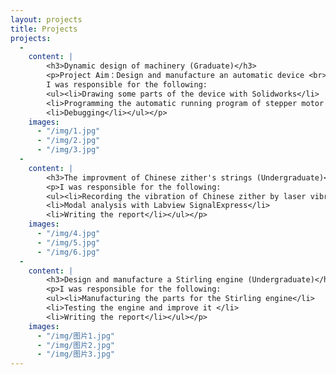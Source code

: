```yaml
---
layout: projects
title: Projects
projects: 
  - 
    content: |
        <h3>Dynamic design of machinery (Graduate)</h3>
        <p>Project Aim：Design and manufacture an automatic device <br> 
        I was responsible for the following:
        <ul><li>Drawing some parts of the device with Solidworks</li>
        <li>Programming the automatic running program of stepper motor in MCU </li>
        <li>Debugging</li></ul></p>
    images: 
      - "/img/1.jpg"
      - "/img/2.jpg"
      - "/img/3.jpg"
  - 
    content: |
        <h3>The improvment of Chinese zither's strings (Undergraduate)</h3>
        <p>I was responsible for the following:
        <ul><li>Recording the vibration of Chinese zither by laser vibrometer</li>
        <li>Modal analysis with Labview SignalExpress</li>
        <li>Writing the report</li></ul></p>
    images: 
      - "/img/4.jpg"
      - "/img/5.jpg"
      - "/img/6.jpg"
  - 
    content: |
        <h3>Design and manufacture a Stirling engine (Undergraduate)</h3>
        <p>I was responsible for the following:
        <ul><li>Manufacturing the parts for the Stirling engine</li>
        <li>Testing the engine and improve it </li>
        <li>Writing the report</li></ul></p>
    images: 
      - "/img/图片1.jpg"
      - "/img/图片2.jpg"
      - "/img/图片3.jpg"
---
```

